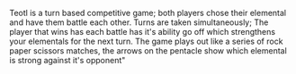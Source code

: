 Teotl is a turn based competitive game; both players chose their elemental and have them battle each other. Turns are taken simultaneously; The player that wins has each battle has it's ability go off which strengthens your elementals for the next turn. The game plays out like a series of rock paper scissors matches, the arrows on the pentacle show which elemental is strong against it's opponent"